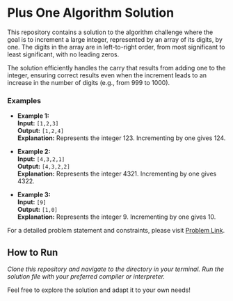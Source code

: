 # Plus One Algorithm Solution

This repository contains a solution to the algorithm challenge where the goal is to increment a large integer, represented by an array of its digits, by one. The digits in the array are in left-to-right order, from most significant to least significant, with no leading zeros.

The solution efficiently handles the carry that results from adding one to the integer, ensuring correct results even when the increment leads to an increase in the number of digits (e.g., from 999 to 1000).

### Examples

- **Example 1:**  
  **Input:** `[1,2,3]`  
  **Output:** `[1,2,4]`  
  **Explanation:** Represents the integer 123. Incrementing by one gives 124.

- **Example 2:**  
  **Input:** `[4,3,2,1]`  
  **Output:** `[4,3,2,2]`  
  **Explanation:** Represents the integer 4321. Incrementing by one gives 4322.

- **Example 3:**  
  **Input:** `[9]`  
  **Output:** `[1,0]`  
  **Explanation:** Represents the integer 9. Incrementing by one gives 10.

For a detailed problem statement and constraints, please visit [Problem Link](https://leetcode.com/problems/plus-one).

## How to Run

*Clone this repository and navigate to the directory in your terminal. Run the solution file with your preferred compiler or interpreter.*

Feel free to explore the solution and adapt it to your own needs!
